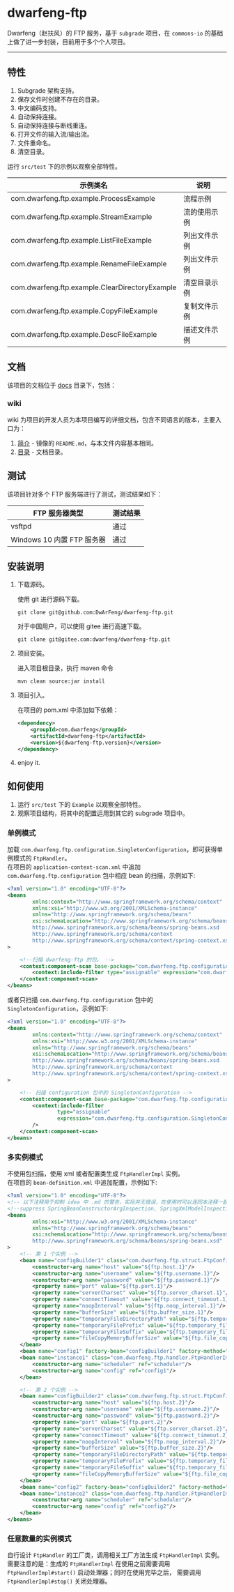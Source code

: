 # dwarfeng-ftp

Dwarfeng（赵扶风）的 FTP 服务，基于 `subgrade` 项目，在 `commons-io` 的基础上做了进一步封装，目前用于多个个人项目。

---

## 特性

1. Subgrade 架构支持。
2. 保存文件时创建不存在的目录。
3. 中文编码支持。
4. 自动保持连接。
5. 自动保持连接与断线重连。
6. 打开文件的输入流/输出流。
7. 文件重命名。
8. 清空目录。

运行 `src/test` 下的示例以观察全部特性。

| 示例类名                                           | 说明     |
|------------------------------------------------|--------|
| com.dwarfeng.ftp.example.ProcessExample        | 流程示例   |
| com.dwarfeng.ftp.example.StreamExample         | 流的使用示例 |
| com.dwarfeng.ftp.example.ListFileExample       | 列出文件示例 |
| com.dwarfeng.ftp.example.RenameFileExample     | 列出文件示例 |
| com.dwarfeng.ftp.example.ClearDirectoryExample | 清空目录示例 |
| com.dwarfeng.ftp.example.CopyFileExample       | 复制文件示例 |
| com.dwarfeng.ftp.example.DescFileExample       | 描述文件示例 |

## 文档

该项目的文档位于 [docs](./docs) 目录下，包括：

### wiki

wiki 为项目的开发人员为本项目编写的详细文档，包含不同语言的版本，主要入口为：

1. [简介](./docs/wiki/zh_CN/Introduction.md) - 镜像的 `README.md`，与本文件内容基本相同。
2. [目录](./docs/wiki/zh_CN/Contents.md) - 文档目录。

## 测试

该项目针对多个 FTP 服务端进行了测试，测试结果如下：

| FTP 服务器类型             | 测试结果 |
|-----------------------|------|
| vsftpd                | 通过   |
| Windows 10 内置 FTP 服务器 | 通过   |

## 安装说明

1. 下载源码。

   使用 git 进行源码下载。

   ```shell
   git clone git@github.com:DwArFeng/dwarfeng-ftp.git
   ```

   对于中国用户，可以使用 gitee 进行高速下载。

   ```shell
   git clone git@gitee.com:dwarfeng/dwarfeng-ftp.git
   ```

2. 项目安装。

   进入项目根目录，执行 maven 命令

   ```shell
   mvn clean source:jar install
   ```

3. 项目引入。

   在项目的 pom.xml 中添加如下依赖：

   ```xml
   <dependency>
       <groupId>com.dwarfeng</groupId>
       <artifactId>dwarfeng-ftp</artifactId>
       <version>${dwarfeng-ftp.version}</version>
   </dependency>
   ```

4. enjoy it.

## 如何使用

1. 运行 `src/test` 下的 `Example` 以观察全部特性。
2. 观察项目结构，将其中的配置运用到其它的 subgrade 项目中。

### 单例模式

加载 `com.dwarfeng.ftp.configuration.SingletonConfiguration`，即可获得单例模式的 `FtpHandler`。  
在项目的 `application-context-scan.xml` 中追加 `com.dwarfeng.ftp.configuration` 包中相应 bean 的扫描，示例如下:

```xml
<?xml version="1.0" encoding="UTF-8"?>
<beans
        xmlns:context="http://www.springframework.org/schema/context"
        xmlns:xsi="http://www.w3.org/2001/XMLSchema-instance"
        xmlns="http://www.springframework.org/schema/beans"
        xsi:schemaLocation="http://www.springframework.org/schema/beans
        http://www.springframework.org/schema/beans/spring-beans.xsd
        http://www.springframework.org/schema/context
        http://www.springframework.org/schema/context/spring-context.xsd"
>

    <!--扫描 dwarfeng-ftp 的包。 -->
    <context:component-scan base-package="com.dwarfeng.ftp.configuration" use-default-filters="false">
        <context:include-filter type="assignable" expression="com.dwarfeng.ftp.configuration.SingletonConfiguration"/>
    </context:component-scan>
</beans>
```

或者只扫描 `com.dwarfeng.ftp.configuration` 包中的 `SingletonConfiguration`，示例如下:

```xml
<?xml version="1.0" encoding="UTF-8"?>
<beans
        xmlns:context="http://www.springframework.org/schema/context"
        xmlns:xsi="http://www.w3.org/2001/XMLSchema-instance"
        xmlns="http://www.springframework.org/schema/beans"
        xsi:schemaLocation="http://www.springframework.org/schema/beans
        http://www.springframework.org/schema/beans/spring-beans.xsd
        http://www.springframework.org/schema/context
        http://www.springframework.org/schema/context/spring-context.xsd"
>

    <!-- 扫描 configuration 包中的 SingletonConfiguration -->
    <context:component-scan base-package="com.dwarfeng.ftp.configuration" use-default-filters="false">
        <context:include-filter
                type="assignable"
                expression="com.dwarfeng.ftp.configuration.SingletonConfiguration"
        />
    </context:component-scan>
</beans>
```

### 多实例模式

不使用包扫描，使用 xml 或者配置类生成 `FtpHandlerImpl` 实例。  
在项目的 `bean-definition.xml` 中追加配置，示例如下:

```xml
<?xml version="1.0" encoding="UTF-8"?>
<!-- 以下注释用于抑制 idea 中 .md 的警告，实际并无错误，在使用时可以连同本注释一起删除。 -->
<!--suppress SpringBeanConstructorArgInspection, SpringXmlModelInspection, SpringPlaceholdersInspection -->
<beans
        xmlns:xsi="http://www.w3.org/2001/XMLSchema-instance"
        xmlns="http://www.springframework.org/schema/beans"
        xsi:schemaLocation="http://www.springframework.org/schema/beans
        http://www.springframework.org/schema/beans/spring-beans.xsd"
>
    <!-- 第 1 个实例 -->
    <bean name="configBuilder1" class="com.dwarfeng.ftp.struct.FtpConfig.Builder">
        <constructor-arg name="host" value="${ftp.host.1}"/>
        <constructor-arg name="username" value="${ftp.username.1}"/>
        <constructor-arg name="password" value="${ftp.password.1}"/>
        <property name="port" value="${ftp.port.1}"/>
        <property name="serverCharset" value="${ftp.server_charset.1}"/>
        <property name="connectTimeout" value="${ftp.connect_timeout.1}"/>
        <property name="noopInterval" value="${ftp.noop_interval.1}"/>
        <property name="bufferSize" value="${ftp.buffer_size.1}"/>
        <property name="temporaryFileDirectoryPath" value="${ftp.temporary_file_directory_path.1}"/>
        <property name="temporaryFilePrefix" value="${ftp.temporary_file_prefix.1}"/>
        <property name="temporaryFileSuffix" value="${ftp.temporary_file_suffix.1}"/>
        <property name="fileCopyMemoryBufferSize" value="${ftp.file_copy_memory_buffer_size.1}"/>
    </bean>
    <bean name="config1" factory-bean="configBuilder1" factory-method="build"/>
    <bean name="instance1" class="com.dwarfeng.ftp.handler.FtpHandlerImpl" init-method="start" destroy-method="stop">
        <constructor-arg name="scheduler" ref="scheduler"/>
        <constructor-arg name="config" ref="config1"/>
    </bean>

    <!-- 第 2 个实例 -->
    <bean name="configBuilder2" class="com.dwarfeng.ftp.struct.FtpConfig.Builder">
        <constructor-arg name="host" value="${ftp.host.2}"/>
        <constructor-arg name="username" value="${ftp.username.2}"/>
        <constructor-arg name="password" value="${ftp.password.2}"/>
        <property name="port" value="${ftp.port.2}"/>
        <property name="serverCharset" value="${ftp.server_charset.2}"/>
        <property name="connectTimeout" value="${ftp.connect_timeout.2}"/>
        <property name="noopInterval" value="${ftp.noop_interval.2}"/>
        <property name="bufferSize" value="${ftp.buffer_size.2}"/>
        <property name="temporaryFileDirectoryPath" value="${ftp.temporary_file_directory_path.2}"/>
        <property name="temporaryFilePrefix" value="${ftp.temporary_file_prefix.2}"/>
        <property name="temporaryFileSuffix" value="${ftp.temporary_file_suffix.2}"/>
        <property name="fileCopyMemoryBufferSize" value="${ftp.file_copy_memory_buffer_size.2}"/>
    </bean>
    <bean name="config2" factory-bean="configBuilder2" factory-method="build"/>
    <bean name="instance2" class="com.dwarfeng.ftp.handler.FtpHandlerImpl" init-method="start" destroy-method="stop">
        <constructor-arg name="scheduler" ref="scheduler"/>
        <constructor-arg name="config" ref="config2"/>
    </bean>
</beans>
```

### 任意数量的实例模式

自行设计 `FtpHandler` 的工厂类，调用相关工厂方法生成 `FtpHandlerImpl` 实例。
需要注意的是：生成的 `FtpHandlerImpl` 在使用之前需要调用 `FtpHandlerImpl#start()` 启动处理器；同时在使用完毕之后，
需要调用 `FtpHandlerImpl#stop()` 关闭处理器。
